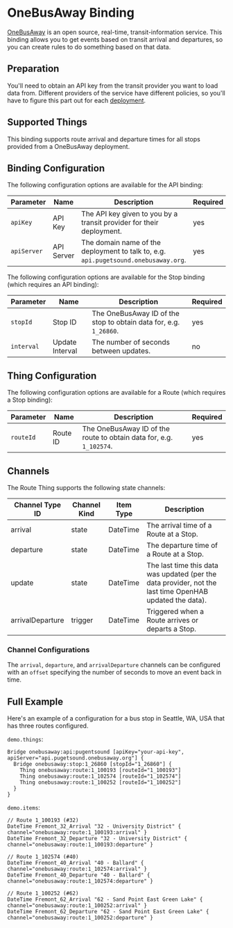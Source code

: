 # OneBusAway Binding

[OneBusAway](https://onebusaway.org/) is an open source, real-time, transit-information service.  This binding allows you to get events based on transit arrival and departures, so you can create rules to do something based on that data.

## Preparation

You'll need to obtain an API key from the transit provider you want to load data from.  Different providers of the service have different policies, so you'll have to figure this part out for each [deployment](https://github.com/OneBusAway/onebusaway/wiki/OneBusAway-Deployments). 

## Supported Things

This binding supports route arrival and departure times for all stops provided from a OneBusAway deployment.

## Binding Configuration

The following configuration options are available for the API binding:

| Parameter | Name | Description | Required |
|-----------|------|-------------|----------|
| `apiKey` | API Key | The API key given to you by a transit provider for their deployment. | yes |
| `apiServer` | API Server | The domain name of the deployment to talk to, e.g. `api.pugetsound.onebusaway.org`. | yes |

The following configuration options are available for the Stop binding (which requires an API binding):

| Parameter | Name | Description | Required |
|-----------|------|-------------|----------|
| `stopId` | Stop ID | The OneBusAway ID of the stop to obtain data for, e.g. `1_26860`. | yes |
| `interval` | Update Interval | The number of seconds between updates. | no |

## Thing Configuration

The following configuration options are available for a Route (which requires a Stop binding):

| Parameter | Name | Description | Required |
|-----------|------|-------------|----------|
| `routeId` | Route ID | The OneBusAway ID of the route to obtain data for, e.g. `1_102574`. | yes |

## Channels

The Route Thing supports the following state channels:

| Channel Type ID | Channel Kind | Item Type | Description |
|-----------------|--------------|-----------|-------------|
| arrival | state | DateTime | The arrival time of a Route at a Stop. |
| departure | state | DateTime | The departure time of a Route at a Stop. |
| update | state | DateTime | The last time this data was updated (per the data provider, not the last time OpenHAB updated the data). |
| arrivalDeparture | trigger | DateTime | Triggered when a Route arrives or departs a Stop. |

### Channel Configurations

The `arrival`, `departure`, and `arrivalDeparture` channels can be configured with an `offset` specifying the number of seconds to move an event back in time.

## Full Example

Here's an example of a configuration for a bus stop in Seattle, WA, USA that has three routes configured.

`demo.things`:

```
Bridge onebusaway:api:pugentsound [apiKey="your-api-key", apiServer="api.pugetsound.onebusaway.org"] {
  Bridge onebusaway:stop:1_26860 [stopId="1_26860"] {
    Thing onebusaway:route:1_100193 [routeId="1_100193"]
    Thing onebusaway:route:1_102574 [routeId="1_102574"]
    Thing onebusaway:route:1_100252 [routeId="1_100252"]
  }
}
```

`demo.items`:

```
// Route 1_100193 (#32)
DateTime Fremont_32_Arrival "32 - University District" { channel="onebusaway:route:1_100193:arrival" }
DateTime Fremont_32_Departure "32 - University District" { channel="onebusaway:route:1_100193:departure" }

// Route 1_102574 (#40)
DateTime Fremont_40_Arrival "40 - Ballard" { channel="onebusaway:route:1_102574:arrival" }
DateTime Fremont_40_Departure "40 - Ballard" { channel="onebusaway:route:1_102574:departure" }

// Route 1_100252 (#62)
DateTime Fremont_62_Arrival "62 - Sand Point East Green Lake" { channel="onebusaway:route:1_100252:arrival" }
DateTime Fremont_62_Departure "62 - Sand Point East Green Lake" { channel="onebusaway:route:1_100252:departure" }
```
